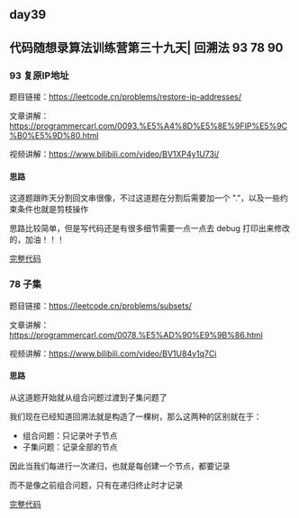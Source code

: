 ## day39

## 代码随想录算法训练营第三十九天| 回溯法 93 78 90

### 93 复原IP地址

题目链接：https://leetcode.cn/problems/restore-ip-addresses/

文章讲解：https://programmercarl.com/0093.%E5%A4%8D%E5%8E%9FIP%E5%9C%B0%E5%9D%80.html

视频讲解：https://www.bilibili.com/video/BV1XP4y1U73i/

#### 思路

这道题跟昨天分割回文串很像，不过这道题在分割后需要加一个 "."，以及一些约束条件也就是剪枝操作

思路比较简单，但是写代码还是有很多细节需要一点一点去 debug 打印出来修改的，加油！！！

[完整代码](https://github.com/hd2yao/leetcode/tree/master/training/day39/0093_restore_ip_addresses.go)

### 78 子集

题目链接：https://leetcode.cn/problems/subsets/

文章讲解：https://programmercarl.com/0078.%E5%AD%90%E9%9B%86.html

视频讲解：https://www.bilibili.com/video/BV1U84y1q7Ci

#### 思路

从这道题开始就从组合问题过渡到子集问题了

我们现在已经知道回溯法就是构造了一棵树，那么这两种的区别就在于：

- 组合问题：只记录叶子节点
- 子集问题：记录全部的节点

因此当我们每进行一次递归，也就是每创建一个节点，都要记录

而不是像之前组合问题，只有在递归终止时才记录

[完整代码](https://github.com/hd2yao/leetcode/tree/master/training/day39/0078_subsets.go)
